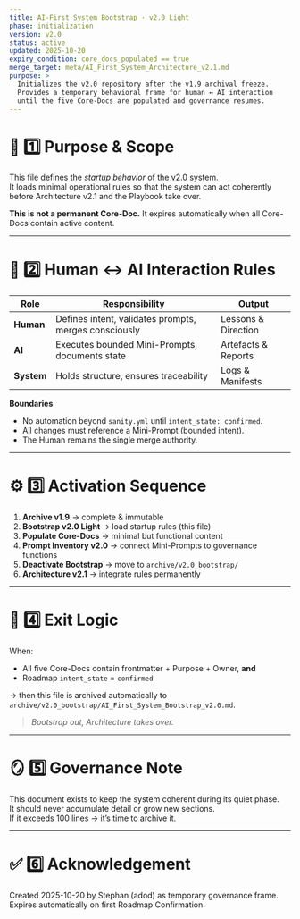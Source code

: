 ```yaml
---
title: AI-First System Bootstrap · v2.0 Light
phase: initialization
version: v2.0
status: active
updated: 2025-10-20
expiry_condition: core_docs_populated == true
merge_target: meta/AI_First_System_Architecture_v2.1.md
purpose: >
  Initializes the v2.0 repository after the v1.9 archival freeze.
  Provides a temporary behavioral frame for human ↔ AI interaction
  until the five Core-Docs are populated and governance resumes.
---
```


# 🧭 1️⃣ Purpose & Scope
This file defines the *startup behavior* of the v2.0 system.  
It loads minimal operational rules so that the system can act coherently  
before Architecture v2.1 and the Playbook take over.

**This is not a permanent Core-Doc.**
It expires automatically when all Core-Docs contain active content.

---

# 🤝 2️⃣ Human ↔ AI Interaction Rules

| Role | Responsibility | Output |
|------|----------------|---------|
| **Human** | Defines intent, validates prompts, merges consciously | Lessons & Direction |
| **AI** | Executes bounded Mini-Prompts, documents state | Artefacts & Reports |
| **System** | Holds structure, ensures traceability | Logs & Manifests |

**Boundaries**
- No automation beyond `sanity.yml` until `intent_state: confirmed`.  
- All changes must reference a Mini-Prompt (bounded intent).  
- The Human remains the single merge authority.  

---

# ⚙️ 3️⃣ Activation Sequence
1. **Archive v1.9** → complete & immutable  
2. **Bootstrap v2.0 Light** → load startup rules (this file)  
3. **Populate Core-Docs** → minimal but functional content  
4. **Prompt Inventory v2.0** → connect Mini-Prompts to governance functions  
5. **Deactivate Bootstrap** → move to `archive/v2.0_bootstrap/`  
6. **Architecture v2.1** → integrate rules permanently  

---

# 📅 4️⃣ Exit Logic
When:
- All five Core-Docs contain frontmatter + Purpose + Owner, **and**
- Roadmap `intent_state` = `confirmed`

→ then this file is archived automatically to  
`archive/v2.0_bootstrap/AI_First_System_Bootstrap_v2.0.md`.

> *Bootstrap out, Architecture takes over.*

---

# 🪞 5️⃣ Governance Note
This document exists to keep the system coherent during its quiet phase.  
It should never accumulate detail or grow new sections.  
If it exceeds 100 lines → it’s time to archive it.

---

# ✅ 6️⃣ Acknowledgement
Created 2025-10-20 by Stephan (adod) as temporary governance frame.  
Expires automatically on first Roadmap Confirmation.
